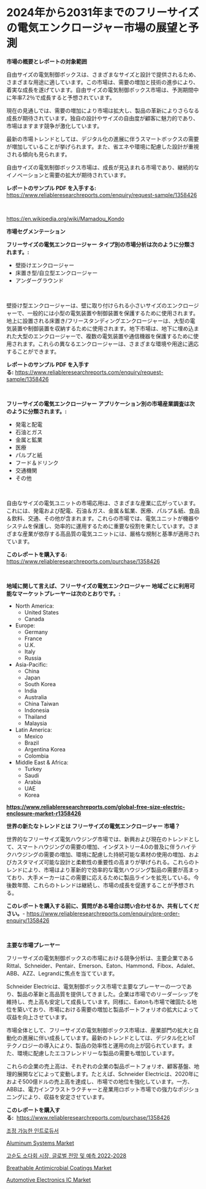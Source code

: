 <p><h1>2024年から2031年までのフリーサイズの電気エンクロージャー市場の展望と予測</h1></p><p><strong>市場の概要とレポートの対象範囲</strong></p>
<p><p>自由サイズの電気制御ボックスは、さまざまなサイズと設計で提供されるため、さまざまな用途に適しています。この市場は、需要の増加と技術の進歩により、着実な成長を遂げています。自由サイズの電気制御ボックス市場は、予測期間中に年率7.2％で成長すると予想されています。</p><p>現在の見通しでは、需要の増加により市場は拡大し、製品の革新によりさらなる成長が期待されています。独自の設計やサイズの自由度が顧客に魅力的であり、市場はますます競争が激化しています。</p><p>最新の市場トレンドとしては、デジタル化の進展に伴うスマートボックスの需要が増加していることが挙げられます。また、省エネや環境に配慮した設計が重視される傾向も見られます。</p><p>自由サイズの電気制御ボックス市場は、成長が見込まれる市場であり、継続的なイノベーションと需要の拡大が期待されています。</p></p>
<p><strong>レポートのサンプル PDF を入手する:</strong> <a href="https://www.reliableresearchreports.com/enquiry/request-sample/1358426">https://www.reliableresearchreports.com/enquiry/request-sample/1358426</a></p>
<p>&nbsp;</p>
<p><a href="https://en.wikipedia.org/wiki/Mamadou_Kondo">https://en.wikipedia.org/wiki/Mamadou_Kondo</a></p>
<p><strong>市場セグメンテーション</strong></p>
<p><strong>フリーサイズの電気エンクロージャー タイプ別の市場分析は次のように分類されます。:</strong></p>
<p><ul><li>壁掛けエンクロージャー</li><li>床置き型/自立型エンクロージャー</li><li>アンダーグラウンド</li></ul></p>
<p>&nbsp;</p>
<p><p>壁掛け型エンクロージャーは、壁に取り付けられる小さいサイズのエンクロージャーで、一般的には小型の電気装置や制御装置を保護するために使用されます。地上に設置される床置き/フリースタンディングエンクロージャーは、大型の電気装置や制御装置を収納するために使用されます。地下市場は、地下に埋め込まれた大型のエンクロージャーで、複数の電気装置や通信機器を保護するために使用されます。これらの異なるエンクロージャーは、さまざまな環境や用途に適応することができます。</p></p>
<p><strong>レポートのサンプル PDF を入手する:</strong>&nbsp;<a href="https://www.reliableresearchreports.com/enquiry/request-sample/1358426">https://www.reliableresearchreports.com/enquiry/request-sample/1358426</a></p>
<p>&nbsp;</p>
<p><strong> フリーサイズの電気エンクロージャー アプリケーション別の市場産業調査は次のように分類されます。:</strong></p>
<p><ul><li>発電と配電</li><li>石油とガス</li><li>金属と鉱業</li><li>医療</li><li>パルプと紙</li><li>フード＆ドリンク</li><li>交通機関</li><li>その他</li></ul></p>
<p>&nbsp;</p>
<p><p>自由なサイズの電気ユニットの市場応用は、さまざまな産業に広がっています。これには、発電および配電、石油＆ガス、金属＆鉱業、医療、パルプ＆紙、食品＆飲料、交通、その他が含まれます。これらの市場では、電気ユニットが機器やシステムを保護し、効率的に運用するために重要な役割を果たしています。さまざまな産業が依存する高品質の電気ユニットには、厳格な規制と基準が適用されています。</p></p>
<p><strong>このレポートを購入する:</strong>&nbsp; <a href="https://www.reliableresearchreports.com/purchase/1358426">https://www.reliableresearchreports.com/purchase/1358426</a></p>
<p>&nbsp;</p>
<p><strong>地域に関して言えば、フリーサイズの電気エンクロージャー 地域ごとに利用可能なマーケットプレーヤーは次のとおりです。:</strong></p>
<p><ul>
    <li>
        North America:
        <ul>
            <li>United States</li>
            <li>Canada</li>
        </ul>
    </li>
    <li>
        Europe:
        <ul>
            <li>Germany</li>
            <li>France</li>
            <li>U.K.</li>
            <li>Italy</li>
            <li>Russia</li>
        </ul>
    </li>
    <li>
        Asia-Pacific:
        <ul>
            <li>China</li>
            <li>Japan</li>
            <li>South Korea</li>
            <li>India</li>
            <li>Australia</li>
            <li>China Taiwan</li>
            <li>Indonesia</li>
            <li>Thailand</li>
            <li>Malaysia</li>
        </ul>
    </li>
    <li>
        Latin America:
        <ul>
            <li>Mexico</li>
            <li>Brazil</li>
            <li>Argentina Korea</li>
            <li>Colombia</li>
        </ul>
    </li>
    <li>
        Middle East & Africa:
        <ul>
            <li>Turkey</li>
            <li>Saudi</li>
            <li>Arabia</li>
            <li>UAE</li>
            <li>Korea</li>
        </ul>
    </li>
    </ul></p>
<p><strong><a href="https://www.reliableresearchreports.com/global-free-size-electric-enclosure-market-r1358426">https://www.reliableresearchreports.com/global-free-size-electric-enclosure-market-r1358426</a></strong>&nbsp;</p>
<p><strong>世界の新たなトレンドとは フリーサイズの電気エンクロージャー 市場？</strong></p>
<p><p>世界的なフリーサイズ電気ハウジング市場では、新興および現在のトレンドとして、スマートハウジングの需要の増加、インダストリー4.0の普及に伴うハイテクハウジングの需要の増加、環境に配慮した持続可能な素材の使用の増加、およびカスタマイズ可能な設計と柔軟性の重要性の高まりが挙げられる。これらのトレンドにより、市場はより革新的で効率的な電気ハウジング製品の需要が高まっており、大手メーカーはこの需要に応えるために製品ラインを拡充している。今後数年間、これらのトレンドは継続し、市場の成長を促進することが予想される。</p></p>
<p><strong>このレポートを購入する前に、質問がある場合は問い合わせるか、共有してください。</strong>- <a href="https://www.reliableresearchreports.com/enquiry/pre-order-enquiry/1358426">https://www.reliableresearchreports.com/enquiry/pre-order-enquiry/1358426</a></p>
<p>&nbsp;</p>
<p><strong>主要な市場プレーヤー</strong></p>
<p><p>フリーサイズの電気制御ボックスの市場における競争分析は、主要企業であるRittal、Schneider、Pentair、Emerson、Eaton、Hammond、Fibox、Adalet、ABB、AZZ、Legrandに焦点を当てています。 </p><p>Schneider Electricは、電気制御ボックス市場で主要なプレーヤーの一つであり、製品の革新と高品質を提供してきました。企業は市場でのリーダーシップを維持し、売上高も安定して成長しています。同様に、Eatonも市場で確固たる地位を築いており、市場における需要の増加と製品ポートフォリオの拡大によって収益を向上させています。</p><p>市場全体として、フリーサイズの電気制御ボックス市場は、産業部門の拡大と自動化の進展に伴い成長しています。最新のトレンドとしては、デジタル化とIoTテクノロジーの導入により、製品の効率性と運用の向上が図られています。また、環境に配慮したエコフレンドリーな製品の需要も増加しています。</p><p>これらの企業の売上高は、それぞれの企業の製品ポートフォリオ、顧客基盤、地理的展開などによって変動します。たとえば、Schneider Electricは、2020年におよそ500億ドルの売上高を達成し、市場での地位を強化しています。一方、ABBは、電力インフラストラクチャーと産業用ロボット市場での強力なポジショニングにより、収益を安定させています。</p></p>
<p><strong>このレポートを購入する:</strong>&nbsp;&nbsp;<a href="https://www.reliableresearchreports.com/purchase/1358426">https://www.reliableresearchreports.com/purchase/1358426</a></p>
<p><p><a href="https://github.com/Nicolasrown5/Market-Research-Report-List-1/blob/main/3145549139694.md">조정 가능한 인트로듀서</a></p><p><a href="https://www.linkedin.com/pulse/aluminum-systems-market-share-evolution-growth-trends-2024--ew5ef">Aluminum Systems Market</a></p><p><a href="https://medium.com/@mdmohiqulislam77/%EA%B3%A0%EC%88%9C%EB%8F%84-%EC%86%8C%EB%8B%A4-%ED%9A%8C%EC%8B%9C-%EC%8B%9C%EC%9E%A5-%EA%B8%80%EB%A1%9C%EB%B2%8C-%EC%A0%84%EB%A7%9D-%EB%B0%8F-2022-2028%EB%85%84%EA%B9%8C%EC%A7%80%EC%9D%98-%EC%98%88%EC%B8%A1-2024-2031%EB%85%84%EA%B9%8C%EC%A7%80%EC%9D%98-%EC%8B%9C%EC%9E%A5-%EC%A0%84%EB%A7%9D-%EB%B0%8F-%EC%98%88%EC%B8%A1-af7bde9741d5">고순도 소다회 시장, 글로벌 전망 및 예측 2022-2028</a></p><p><a href="https://github.com/luckyshygirl/Market-Research-Report-List-5/blob/main/breathable-antimicrobial-coatings-market.md">Breathable Antimicrobial Coatings Market</a></p><p><a href="https://www.linkedin.com/pulse/automotive-electronics-ic-market-comprehensive-assessment-type-vejyc">Automotive Electronics IC Market</a></p></p>